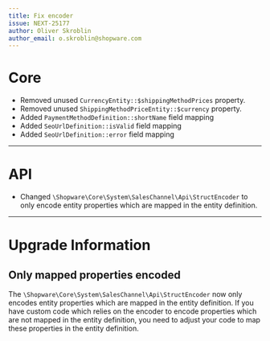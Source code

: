```yaml
---
title: Fix encoder
issue: NEXT-25177
author: Oliver Skroblin
author_email: o.skroblin@shopware.com
---
```

# Core
* Removed unused `CurrencyEntity::$shippingMethodPrices` property.
* Removed unused `ShippingMethodPriceEntity::$currency` property.
* Added `PaymentMethodDefinition::shortName` field mapping
* Added `SeoUrlDefinition::isValid` field mapping
* Added `SeoUrlDefinition::error` field mapping

___
# API
* Changed `\Shopware\Core\System\SalesChannel\Api\StructEncoder` to only encode entity properties which are mapped in the entity definition.

___
# Upgrade Information
## Only mapped properties encoded
The `\Shopware\Core\System\SalesChannel\Api\StructEncoder` now only encodes entity properties which are mapped in the entity definition.  If you have custom code which relies on the encoder to encode properties which are not mapped in the entity definition, you need to adjust your code to map these properties in the entity definition.

